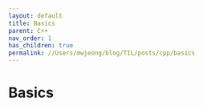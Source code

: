 ```yaml
---
layout: default
title: Basics
parent: C++
nav_order: 1
has_children: true
permalink: //Users/mwjeong/blog/TIL/posts/cpp/basics
---
```

# Basics
